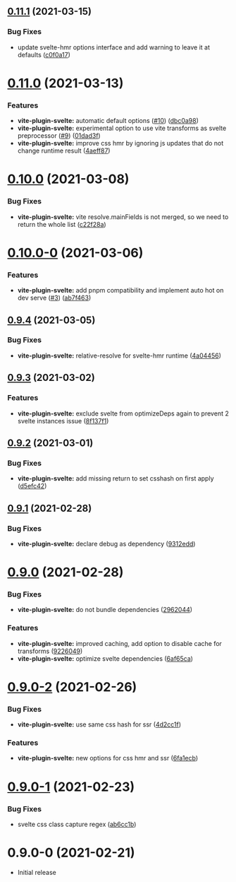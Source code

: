 ## [0.11.1](https://github.com/svitejs/svite/compare/vite-plugin-svelte@0.11.0...vite-plugin-svelte@0.11.1) (2021-03-15)


### Bug Fixes

* update svelte-hmr options interface and add warning to leave it at defaults ([c0f0a17](https://github.com/svitejs/svite/commit/c0f0a1704275c776e6f40fdcdeb35c76f9c11d43))



# [0.11.0](https://github.com/svitejs/svite/compare/vite-plugin-svelte@0.10.0...vite-plugin-svelte@0.11.0) (2021-03-13)


### Features

* **vite-plugin-svelte:** automatic default options ([#10](https://github.com/svitejs/svite/issues/10)) ([dbc0a98](https://github.com/svitejs/svite/commit/dbc0a98bbfcac79320f8da68f395acb74c3bed44))
* **vite-plugin-svelte:** experimental option to use vite transforms as svelte preprocessor ([#9](https://github.com/svitejs/svite/issues/9)) ([01dad3f](https://github.com/svitejs/svite/commit/01dad3f4a9148cd65bbac306219b560d5f2860be))
* **vite-plugin-svelte:** improve css hmr by ignoring js updates that do not change runtime result ([4aeff87](https://github.com/svitejs/svite/commit/4aeff879b0f0dcb9e143ff019bee7cb66f67fe24))



# [0.10.0](https://github.com/svitejs/svite/compare/vite-plugin-svelte@0.10.0-0...vite-plugin-svelte@0.10.0) (2021-03-08)


### Bug Fixes

* **vite-plugin-svelte:** vite resolve.mainFields is not merged, so we need to return the whole list ([c22f28a](https://github.com/svitejs/svite/commit/c22f28ad38016810e1a4d7ccf165e81d977eed3c))



# [0.10.0-0](https://github.com/svitejs/svite/compare/vite-plugin-svelte@0.9.4...vite-plugin-svelte@0.10.0-0) (2021-03-06)


### Features

* **vite-plugin-svelte:** add pnpm compatibility and implement auto hot on dev serve ([#3](https://github.com/svitejs/svite/issues/3)) ([ab7f463](https://github.com/svitejs/svite/commit/ab7f463c83abf68e8ca88497549e30a721296c7b))



## [0.9.4](https://github.com/svitejs/svite/compare/vite-plugin-svelte@0.9.3...vite-plugin-svelte@0.9.4) (2021-03-05)


### Bug Fixes

* **vite-plugin-svelte:** relative-resolve for svelte-hmr runtime ([4a04456](https://github.com/svitejs/svite/commit/4a044568d23aae0fbb5eb1834bf61a33d986093f))



## [0.9.3](https://github.com/svitejs/svite/compare/vite-plugin-svelte@0.9.2...vite-plugin-svelte@0.9.3) (2021-03-02)


### Features

* **vite-plugin-svelte:** exclude svelte from optimizeDeps again to prevent 2 svelte instances issue ([8f137f1](https://github.com/svitejs/svite/commit/8f137f1919ae39592ac6ebfe7f6c93c6e83c988a))



## [0.9.2](https://github.com/svitejs/svite/compare/vite-plugin-svelte@0.9.1...vite-plugin-svelte@0.9.2) (2021-03-01)


### Bug Fixes

* **vite-plugin-svelte:** add missing return to set csshash on first apply ([d5efc42](https://github.com/svitejs/svite/commit/d5efc4212e2e3437d061069ec8764460f4a2ce81))



## [0.9.1](https://github.com/svitejs/svite/compare/vite-plugin-svelte@0.9.0...vite-plugin-svelte@0.9.1) (2021-02-28)


### Bug Fixes

* **vite-plugin-svelte:** declare debug as dependency ([9312edd](https://github.com/svitejs/svite/commit/9312eddd158a2ed5cf098fd331b2c92df26a6b09))



# [0.9.0](https://github.com/svitejs/svite/compare/vite-plugin-svelte@0.9.0-2...vite-plugin-svelte@0.9.0) (2021-02-28)


### Bug Fixes

* **vite-plugin-svelte:** do not bundle dependencies ([2962044](https://github.com/svitejs/svite/commit/2962044eddf23c22af25dd21e917116143de5b88))


### Features

* **vite-plugin-svelte:** improved caching, add option to disable cache for transforms ([9226049](https://github.com/svitejs/svite/commit/92260495b28f4edf277b7aa386be6b33828bd9f8))
* **vite-plugin-svelte:** optimize svelte dependencies ([6af65ca](https://github.com/svitejs/svite/commit/6af65cab5af555536d89e30b3cf0f4929e39688f))



# [0.9.0-2](https://github.com/svitejs/svite/compare/vite-plugin-svelte@0.9.0-1...vite-plugin-svelte@0.9.0-2) (2021-02-26)


### Bug Fixes

* **vite-plugin-svelte:** use same css hash for ssr ([4d2cc1f](https://github.com/svitejs/svite/commit/4d2cc1ff589c40bc15a41e454c657d6cfc23fd26))


### Features

* **vite-plugin-svelte:** new options for css hmr and ssr ([6fa1ecb](https://github.com/svitejs/svite/commit/6fa1ecb85eee93f1356ae941312d5582122e6b71))



# [0.9.0-1](https://github.com/svitejs/svite/compare/vite-plugin-svelte@0.9.0-0...vite-plugin-svelte@0.9.0-1) (2021-02-23)


### Bug Fixes

* svelte css class capture regex ([ab6cc1b](https://github.com/svitejs/svite/commit/ab6cc1b39bb308e7abcdef139ad345006a3ca3ec))



# 0.9.0-0 (2021-02-21)
* Initial release



